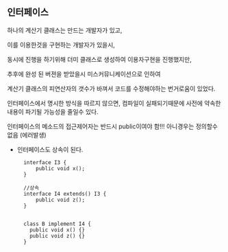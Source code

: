 ## 인터페이스
하나의 계산기 클래스는 만드는 개발자가 있고,

이를 이용한것을 구현하는 개발자가 있을시,

동시에 진행을 하기위해 더미 클래스로 생성하여 이용자구현을 진행했지만,

추후에 완성 된 버젼을 받았을시 미스커뮤니케이션으로 인하여

계산기 클래스의 피연산자의 갯수가 바껴서 코드를 수정해야하는 번거로움이 있었다.

인터페이스에서 명시한 방식을 따르지 않으면, 컴파일이 실패되기때문에
사전에 약속한 내용이 파기될 가능성을 줄일수 있다.

인터페이스의 메소드의 접근제어자는 반드시 public이여야 함!!! 아니경우는 정의할수없음 (에러발생)

- 인터페이스도 상속이 된다.

        interface I3 {
            public void x();
        }

        //상속
        interface I4 extends() I3 {
            public void z();
        }


        class B implement I4 {
          public void x() {}
          public void z() {}
        }
